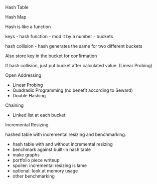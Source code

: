 Hash Table

Hash Map

Hash is like a function

keys - hash function - mod it by a number - buckets

hash collision - hash generates the same for two different buckets

Also store key in the bucket for confirmation

If hash collision, just put bucket after calculated value. (Linear Probing)

Open Addressing 
- Linear Probing
- Quadradic Programming (no benefit according to Seward)
- Double Hashing

Chaining
- Linked list at each bucket

Incremental Resizing

hashed table with incremental resizing and benchmarking.

- hash table with and without incremental resizing
- benchmark against built-in hash table
- make graphs
- portfolio piece writeup
- spoiler: incremental resizing is lame
- optional: look at memory usage
- other benchmarking